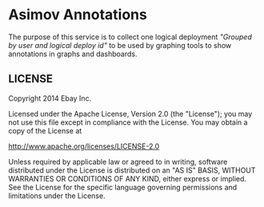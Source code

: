 Asimov Annotations
================

The purpose of this service is to collect one logical deployment *"Grouped by user and logical deploy id"* to be used by 
graphing tools to show annotations in graphs and dashboards.



## LICENSE
Copyright 2014 Ebay Inc.

Licensed under the Apache License, Version 2.0 (the "License");
you may not use this file except in compliance with the License.
You may obtain a copy of the License at

<http://www.apache.org/licenses/LICENSE-2.0>

Unless required by applicable law or agreed to in writing, software
distributed under the License is distributed on an "AS IS" BASIS,
WITHOUT WARRANTIES OR CONDITIONS OF ANY KIND, either express or implied.
See the License for the specific language governing permissions and
limitations under the License.